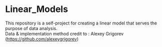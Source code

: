 # Linear_Models

This repository is a self-project for creating a linear model that serves the purpose of data analysis.<br />
Data & implementation method credit to : Alexey Grigorev (https://github.com/alexeygrigorev)

